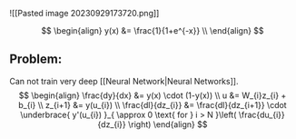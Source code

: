 ![[Pasted image 20230929173720.png]]

$$
\begin{align}
y(x) &= \frac{1}{1+e^{-x}} \\
\end{align}
$$


## Problem:
Can not train very deep [[Neural Network|Neural Networks]]. 
$$
\begin{align}
\frac{dy}{dx} &= y(x) \cdot (1-y(x)) \\
u &= W_{i}z_{i} + b_{i} \\
z_{i+1} &= y(u_{i}) \\
\frac{dl}{dz_{i}} &= \frac{dl}{dz_{i+1}} \cdot \underbrace{ y'(u_{i}) }_{ \approx 0 \text{ for } i > N }\left( \frac{du_{i}}{dz_{i}} \right)
\end{align}
$$


